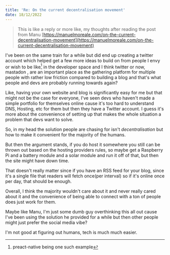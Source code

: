 ```yaml
---
title: 'Re: On the current decentralisation movement'
date: 18/12/2022
---
```


> This is like a reply or more like, my thoughts after reading the post from Manu
> [https://manuelmoreale.com/on-the-current-decentralisation-movement](https://manuelmoreale.com/on-the-current-decentralisation-movement)

I've been on the same train for a while but did end up creating a twitter account which helped get a few more ideas to build on from people I envy or
wish to be like[^1] in the developer space and I think twitter or now, mastadon , are an important place as the gathering platform for multiple people
with rather low friction compared to building a blog and that's what people and devs are probably running towards again?

[^1]: preact-native being one such example

Like, having your own website and blog is significantly easy for me but that might not be the case for everyone, I've seen devs who haven't made a
simple portfolio for themselves online cause it's too hard to understand DNS, Hosting, etc for them but then they have a Twitter account. I guess it's
more about the convenience of setting up that makes the whole situation a problem that devs want to solve.

So, in my head the solution people are chasing for isn't _decentralisation_ but how to make it convenient for the majority of the humans.

But then the argument stands, if you do host it somewhere you still can be thrown out based on the hosting providers rules, so maybe get a Raspberry
Pi and a battery module and a solar module and run it off of that, but then the site might have down time.

That doesn't really matter since if you have an RSS feed for your blog, since it's a single file that readers will fetch once(per interval) so if it's
online once per day, that should be enough.

Overall, I think the majority wouldn't care about it and never really cared about it and the convenience of being able to connect with a ton of people
does just work for them.

Maybe like Manu, I'm just some dumb guy overthinking this all out cause I've been using the solution he provided for a while but then other people
might just prefer the social media vibe?

I'm not good at figuring out humans, tech is much much easier.
